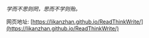 _学而不思则罔，思而不学则殆。_

网页地址: [https://likanzhan.github.io/ReadThinkWrite/](https://likanzhan.github.io/ReadThinkWrite/)